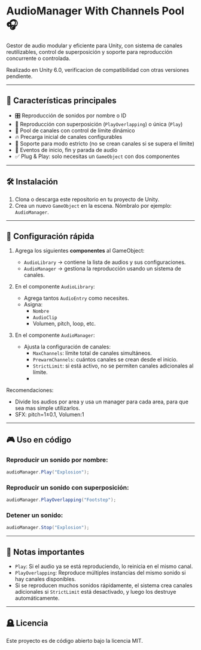 # AudioManager With Channels Pool 🎧

Gestor de audio modular y eficiente para Unity, con sistema de canales reutilizables, control de superposición y soporte para reproducción concurrente o controlada.

Realizado en Unity 6.0, verificacion de compatibilidad con otras versiones pendiente.

---

## 🚀 Características principales

- 🎛️ Reproducción de sonidos por nombre o ID
- 🔁 Reproducción con superposición (`PlayOverlapping`) o única (`Play`)
- 🧠 Pool de canales con control de límite dinámico
- 🔥 Precarga inicial de canales configurables
- 🚫 Soporte para modo estricto (no se crean canales si se supera el límite)
- 📡 Eventos de inicio, fin y parada de audio
- ✅ Plug & Play: solo necesitas un `GameObject` con dos componentes

---

## 🛠️ Instalación

1. Clona o descarga este repositorio en tu proyecto de Unity.
2. Crea un nuevo `GameObject` en la escena. Nómbralo por ejemplo: `AudioManager`.

---

## 🧩 Configuración rápida

1. Agrega los siguientes **componentes** al GameObject:
   - `AudioLibrary` → contiene la lista de audios y sus configuraciones.
   - `AudioManager` → gestiona la reproducción usando un sistema de canales.

2. En el componente `AudioLibrary`:
   - Agrega tantos `AudioEntry` como necesites.
   - Asigna:
     - `Nombre`
     - `AudioClip`
     - Volumen, pitch, loop, etc.
  

3. En el componente `AudioManager`:
   - Ajusta la configuración de canales:
     - `MaxChannels`: límite total de canales simultáneos.
     - `PrewarmChannels`: cuántos canales se crean desde el inicio.
     - `StrictLimit`: si está activo, no se permiten canales adicionales al límite.
     - 
Recomendaciones:

- Divide los audios por area y usa un manager para cada area, para que sea mas simple utilizarlos.
- SFX: pitch=1±0.1, Volumen:1

---

## 🎮 Uso en código

### Reproducir un sonido por nombre:
```csharp
audioManager.Play("Explosion");
```

### Reproducir un sonido con superposición:
```csharp
audioManager.PlayOverlapping("Footstep");
```

### Detener un sonido:
```csharp
audioManager.Stop("Explosion");
```

---

## 📌 Notas importantes

- `Play`: Si el audio ya se está reproduciendo, lo reinicia en el mismo canal.
- `PlayOverlapping`: Reproduce múltiples instancias del mismo sonido si hay canales disponibles.
- Si se reproducen muchos sonidos rápidamente, el sistema crea canales adicionales si `StrictLimit` está desactivado, y luego los destruye automáticamente.

---


## 🪦 Licencia

Este proyecto es de código abierto bajo la licencia MIT.
